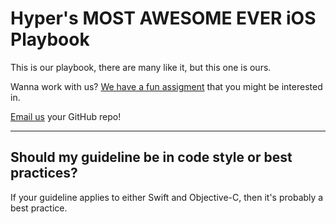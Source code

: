 # Hyper's MOST AWESOME EVER iOS Playbook

This is our playbook, there are many like it, but this one is ours.

Wanna work with us? [We have a fun assigment](https://github.com/hyperoslo/iOS-playbook/blob/master/HYPER_RECIPES.md) that you might be interested in.

[Email us](mailto:ios@hyper.no) your GitHub repo!

<hr/>

## Should my guideline be in code style or best practices?

If your guideline applies to either Swift and Objective-C, then it's probably a best practice.
